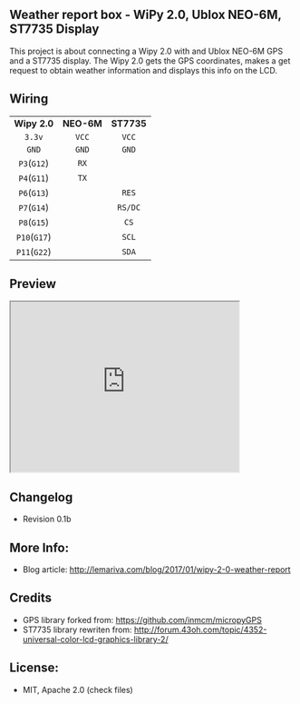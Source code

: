Weather report box - WiPy 2.0, Ublox NEO-6M, ST7735 Display
------------------------------------------------
This project is about connecting a Wipy 2.0 with and Ublox NEO-6M GPS and a ST7735 display. The Wipy 2.0 gets the GPS coordinates, makes a get request to obtain weather information and displays this info on the LCD.

Wiring 
---------------

|		|		|		|
|:-----:|:-----:|:-----:|
|**Wipy 2.0**|**NEO-6M**|**ST7735**|
| `3.3v`| `VCC` | `VCC`|
| `GND` | `GND` | `GND`|
| `P3`(`G12`) | `RX`  |	   |
| `P4`(`G11`) | `TX`  |	   |
| `P6`(`G13`) |   |	 `RES`  |
| `P7`(`G14`) |   |	 `RS/DC`  |
| `P8`(`G15`) |   |	 `CS`  |
| `P10`(`G17`) |   |	 `SCL`  |
| `P11`(`G22`) |   |	 `SDA`  |

Preview
--------------------
<iframe src="https://www.youtube.com/embed/F7brePK7bYE?controls=1" width="80%" height="300" allowfullscreen=""></iframe>

Changelog
-------------------
* Revision 0.1b

More Info:
-----------
* Blog article: http://lemariva.com/blog/2017/01/wipy-2-0-weather-report

Credits
--------------------
* GPS library forked from: https://github.com/inmcm/micropyGPS
* ST7735 library rewriten from: http://forum.43oh.com/topic/4352-universal-color-lcd-graphics-library-2/

License:
---------------
* MIT, Apache 2.0 (check files)
